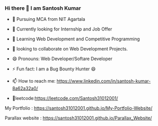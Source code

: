 ### Hi there 👋 I am Santosh Kumar 

- :book: Pursuing MCA from NIT Agartala
- 🤔  Currently looking for Internship and Job Offer 
- 🌱  Learning Web Development and Competitive Programming
- 👯  looking to collaborate on Web Development Projects.
- 😄  Pronouns: Web Developer/Softare Developer
- ⚡  Fun fact: I am a Bug Bounty Hunter 😄

- 📫 How to reach me: https://www.linkedin.com/in/santosh-kumar-8a62a32a0/
- :link:leetcode:https://leetcode.com/Santosh31012001/


My Portfolio : https://santosh31012001.github.io/My-Portfolio-Website/


Parallax website : https://santosh31012001.github.io/Parallax_Website/
